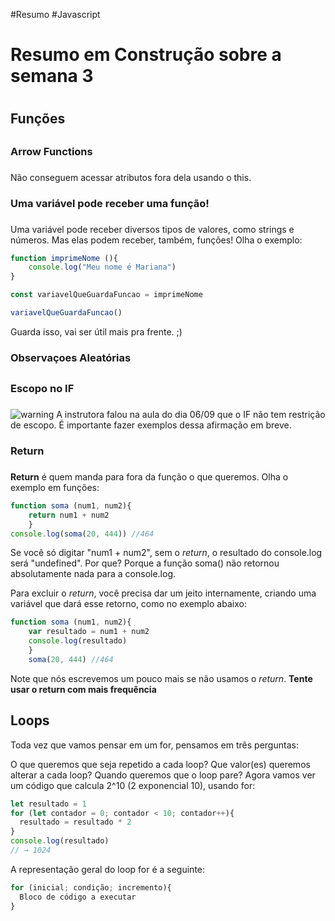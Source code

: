 #Resumo #Javascript

# Resumo em Construção sobre a semana 3  <h1>

## Funções <h2>

### Arrow Functions <h3>
Não conseguem acessar atributos fora dela usando o this. 


### Uma variável pode receber uma função! <h3>

Uma variável pode receber diversos tipos de valores, como strings e números. Mas elas podem receber, também, funções! Olha o exemplo:

```js
function imprimeNome (){
    console.log("Meu nome é Mariana")
}

const variavelQueGuardaFuncao = imprimeNome

variavelQueGuardaFuncao()
```
Guarda isso, vai ser útil mais pra frente. ;)


### Observaçoes Aleatórias <h2>

### Escopo no IF <h3>

![warning](https://i.ibb.co/W5byBrZ/shutterstock-389230123-760x400.jpg)
A instrutora falou na aula do dia 06/09 que o IF não tem restrição de escopo. É importante fazer exemplos dessa afirmação em breve. 

### Return <h3>

**Return** é quem manda para fora da função o que queremos. Olha o exemplo em funções:

```js 
function soma (num1, num2){
    return num1 + num2
    }
console.log(soma(20, 444)) //464
```
Se você só digitar "num1 + num2", sem o *return*, o resultado do console.log será "undefined". Por que? Porque a função soma() não retornou absolutamente nada para a console.log.

Para excluir o *return*, você precisa dar um jeito internamente, criando uma variável que dará esse retorno, como no exemplo abaixo:

```js 
function soma (num1, num2){
    var resultado = num1 + num2
    console.log(resultado)
    }
    soma(20, 444) //464
```

Note que nós escrevemos um pouco mais se não usamos o *return*. **Tente usar o return com mais frequência**

## Loops

Toda vez que vamos pensar em um for, pensamos em três perguntas:

O que queremos que seja repetido a cada loop?
Que valor(es) queremos alterar a cada loop?
Quando queremos que o loop pare?
Agora vamos ver um código que calcula 2^10 (2 exponencial 10), usando for:
```js
let resultado = 1
for (let contador = 0; contador < 10; contador++){
  resultado = resultado * 2
}
console.log(resultado)
// → 1024
```
A representação geral do loop for é a seguinte:

```js
for (inicial; condição; incremento){
  Bloco de código a executar
}
```
